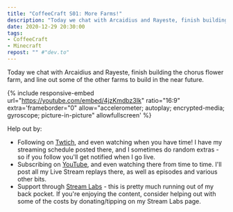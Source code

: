 ```yaml
---
title: "CoffeeCraft S01: More Farms!"
description: "Today we chat with Arcaidius and Rayeste, finish building the chorus flower farm, and line out some of the other farms to build in the near future."
date: 2020-12-29 20:30:00
tags:
- CoffeeCraft
- Minecraft
repost: "" #"dev.to"
---
```


Today we chat with Arcaidius and Rayeste, finish building the chorus flower farm, and line out some of the other farms to build in the near future.

<!--more-->

{% include responsive-embed url="https://youtube.com/embed/4jzKmdbz3Ik" ratio="16:9" extra='frameborder="0" allow="accelerometer; autoplay; encrypted-media; gyroscope; picture-in-picture" allowfullscreen' %}

Help out by:
 * Following on [Twtich](https://twitch.tv/AnonJr_Live), and even watching when you have time! I have my streaming schedule posted there, and I sometimes do random extras - so if you follow you'll get notified when I go live.
 * Subscribing on [YouTube](http://www.youtube.com/channel/UCXafqhKHbkSUIrq0LAuu0tw), and even watching there from time to time. I'll post all my Live Stream replays there, as well as episodes and various other bits.
 * Support through [Stream Labs](https://streamlabs.com/anonjr_live) - this is pretty much running out of my back pocket. If you're enjoying the content, consider helping out with some of the costs by donating/tipping on my Stream Labs page.